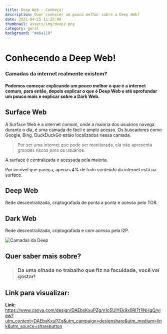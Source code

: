 ```yaml
---
title: Deep Web - Conheça!
description: Quer conhecer um pouco melhor sobre a Deep Web?
date: 2021-04-15 11:25:09
thumbnail: assets/img/deepz.png
category: geral
background: "#e6a119"
---
```

# Conhecendo a Deep Web!

### Camadas da internet realmente existem?

<!--StartFragment-->

#### **Podemos começar explicando um pouco melhor o que é a internet comum, para então, depois explicar o que é Deep Web e até aprofundar um pouco mais e explicar sobre a Dark Web.**

## Surface Web

A Surface Web é a internet comum, onde a maioria dos usuários navega durante o dia, é uma camada de fácil e amplo acesso. Os buscadores como Google, Bing, DuckDuckGo estão localizados nessa camada.

> Por ser uma internet que pode ser monitorada, ela não apresenta grandes riscos para os usuários. 

A surface é centralizada e acessada pela maioria.

Por incrível que pareça, apenas 4% de todo conteúdo da internet está na surface.

## Deep Web

Rede descentralizada, criptografada de ponta a ponta e acesso pelo TOR.

## Dark Web

Rede descentralizada, criptografada e com acesso pela I2P.



![Camadas da Deep ](assets/img/inforgrafico-darkweb-2-.jpg "Camadas da Deep Webb")

## Quer saber mais sobre?

> ### Da uma olhada no trabalho que fiz na faculdade, você vai gostar!

## Link para visualizar:

**Link:** <https://www.canva.com/design/DAEbsKxuPZg/n1o5UlYEk9x0Rl7t1iNHgQ/view?utm_content=DAEbsKxuPZg&utm_campaign=designshare&utm_medium=link&utm_source=sharebutton>

<!--EndFragment-->